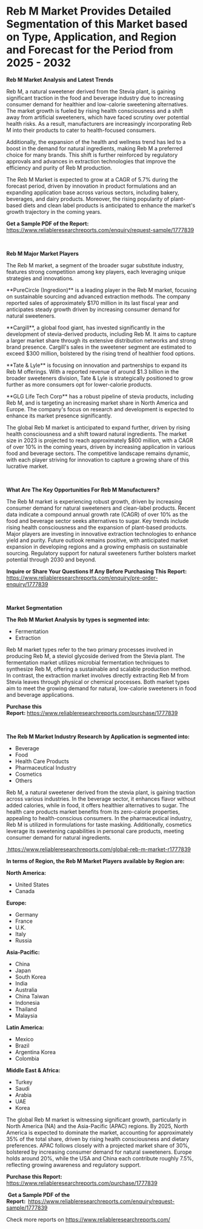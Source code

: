 <p><h1>Reb M Market Provides Detailed Segmentation of this Market based on Type, Application, and Region and Forecast for the Period from 2025 - 2032</h1></p><p><strong>Reb M Market Analysis and Latest Trends</strong></p>
<p><p>Reb M, a natural sweetener derived from the Stevia plant, is gaining significant traction in the food and beverage industry due to increasing consumer demand for healthier and low-calorie sweetening alternatives. The market growth is fueled by rising health consciousness and a shift away from artificial sweeteners, which have faced scrutiny over potential health risks. As a result, manufacturers are increasingly incorporating Reb M into their products to cater to health-focused consumers.</p><p>Additionally, the expansion of the health and wellness trend has led to a boost in the demand for natural ingredients, making Reb M a preferred choice for many brands. This shift is further reinforced by regulatory approvals and advances in extraction technologies that improve the efficiency and purity of Reb M production. </p><p>The Reb M Market is expected to grow at a CAGR of 5.7% during the forecast period, driven by innovation in product formulations and an expanding application base across various sectors, including bakery, beverages, and dairy products. Moreover, the rising popularity of plant-based diets and clean label products is anticipated to enhance the market's growth trajectory in the coming years.</p></p>
<p><strong>Get a Sample PDF of the Report:&nbsp;</strong> <a href="https://www.reliableresearchreports.com/enquiry/request-sample/1777839?utm_campaign=3086&utm_medium=2&utm_source=Github&utm_content=ia&utm_term=01042025&utm_id=reb-m">https://www.reliableresearchreports.com/enquiry/request-sample/1777839</a></p>
<p>&nbsp;</p>
<p><strong>Reb M Major Market Players</strong></p>
<p><p>The Reb M market, a segment of the broader sugar substitute industry, features strong competition among key players, each leveraging unique strategies and innovations. </p><p>**PureCircle (Ingredion)** is a leading player in the Reb M market, focusing on sustainable sourcing and advanced extraction methods. The company reported sales of approximately $170 million in its last fiscal year and anticipates steady growth driven by increasing consumer demand for natural sweeteners.</p><p>**Cargill**, a global food giant, has invested significantly in the development of stevia-derived products, including Reb M. It aims to capture a larger market share through its extensive distribution networks and strong brand presence. Cargill's sales in the sweetener segment are estimated to exceed $300 million, bolstered by the rising trend of healthier food options.</p><p>**Tate & Lyle** is focusing on innovation and partnerships to expand its Reb M offerings. With a reported revenue of around $1.3 billion in the broader sweeteners division, Tate & Lyle is strategically positioned to grow further as more consumers opt for lower-calorie products.</p><p>**GLG Life Tech Corp** has a robust pipeline of stevia products, including Reb M, and is targeting an increasing market share in North America and Europe. The company's focus on research and development is expected to enhance its market presence significantly.</p><p>The global Reb M market is anticipated to expand further, driven by rising health consciousness and a shift toward natural ingredients. The market size in 2023 is projected to reach approximately $800 million, with a CAGR of over 10% in the coming years, driven by increasing application in various food and beverage sectors. The competitive landscape remains dynamic, with each player striving for innovation to capture a growing share of this lucrative market.</p></p>
<p>&nbsp;</p>
<p><strong>What Are The Key Opportunities For Reb M Manufacturers?</strong></p>
<p><p>The Reb M market is experiencing robust growth, driven by increasing consumer demand for natural sweeteners and clean-label products. Recent data indicate a compound annual growth rate (CAGR) of over 10% as the food and beverage sector seeks alternatives to sugar. Key trends include rising health consciousness and the expansion of plant-based products. Major players are investing in innovative extraction technologies to enhance yield and purity. Future outlook remains positive, with anticipated market expansion in developing regions and a growing emphasis on sustainable sourcing. Regulatory support for natural sweeteners further bolsters market potential through 2030 and beyond.</p></p>
<p><strong>Inquire or Share Your Questions If Any Before Purchasing This Report:</strong> <a href="https://www.reliableresearchreports.com/enquiry/pre-order-enquiry/1777839?utm_campaign=3086&utm_medium=2&utm_source=Github&utm_content=ia&utm_term=01042025&utm_id=reb-m">https://www.reliableresearchreports.com/enquiry/pre-order-enquiry/1777839</a></p>
<p>&nbsp;</p>
<p><strong>Market Segmentation</strong></p>
<p><strong>The Reb M Market Analysis by types is segmented into:</strong></p>
<p><ul><li>Fermentation</li><li>Extraction</li></ul></p>
<p><p>Reb M market types refer to the two primary processes involved in producing Reb M, a steviol glycoside derived from the Stevia plant. The fermentation market utilizes microbial fermentation techniques to synthesize Reb M, offering a sustainable and scalable production method. In contrast, the extraction market involves directly extracting Reb M from Stevia leaves through physical or chemical processes. Both market types aim to meet the growing demand for natural, low-calorie sweeteners in food and beverage applications.</p></p>
<p><strong>Purchase this Report:&nbsp;</strong><a href="https://www.reliableresearchreports.com/purchase/1777839?utm_campaign=3086&utm_medium=2&utm_source=Github&utm_content=ia&utm_term=01042025&utm_id=reb-m">https://www.reliableresearchreports.com/purchase/1777839</a></p>
<p>&nbsp;</p>
<p><strong>The Reb M Market Industry Research by Application is segmented into:</strong></p>
<p><ul><li>Beverage</li><li>Food</li><li>Health Care Products</li><li>Pharmaceutical Industry</li><li>Cosmetics</li><li>Others</li></ul></p>
<p><p>Reb M, a natural sweetener derived from the stevia plant, is gaining traction across various industries. In the beverage sector, it enhances flavor without added calories, while in food, it offers healthier alternatives to sugar. The health care products market benefits from its zero-calorie properties, appealing to health-conscious consumers. In the pharmaceutical industry, Reb M is utilized in formulations for taste masking. Additionally, cosmetics leverage its sweetening capabilities in personal care products, meeting consumer demand for natural ingredients.</p></p>
<p><a href="https://www.reliableresearchreports.com/global-reb-m-market-r1777839?utm_campaign=3086&utm_medium=2&utm_source=Github&utm_content=ia&utm_term=01042025&utm_id=reb-m">&nbsp;https://www.reliableresearchreports.com/global-reb-m-market-r1777839</a></p>
<p><strong>In terms of Region, the Reb M Market Players available by Region are:</strong></p>
<p>
    <p> <strong> North America: </strong>
        <ul>
            <li>United States</li>
            <li>Canada</li>
        </ul>
        </p> 
    <p> <strong> Europe: </strong>
        <ul>
            <li>Germany</li>
            <li>France</li>
            <li>U.K.</li>
            <li>Italy</li>
            <li>Russia</li>
        </ul>
        </p> 
    <p> <strong> Asia-Pacific: </strong>
        <ul>
            <li>China</li>
            <li>Japan</li>
            <li>South Korea</li>
            <li>India</li>
            <li>Australia</li>
            <li>China Taiwan</li>
            <li>Indonesia</li>
            <li>Thailand</li>
            <li>Malaysia</li>
        </ul>
        </p> 
    <p> <strong> Latin America: </strong>
        <ul>
            <li>Mexico</li>
            <li>Brazil</li>
            <li>Argentina Korea</li>
            <li>Colombia</li>
        </ul>
        </p> 
    <p> <strong> Middle East & Africa: </strong>
        <ul>
            <li>Turkey</li>
            <li>Saudi</li>
            <li>Arabia</li>
            <li>UAE</li>
            <li>Korea</li>
        </ul>
    </p>
    </p>
<p><p>The global Reb M market is witnessing significant growth, particularly in North America (NA) and the Asia-Pacific (APAC) regions. By 2025, North America is expected to dominate the market, accounting for approximately 35% of the total share, driven by rising health consciousness and dietary preferences. APAC follows closely with a projected market share of 30%, bolstered by increasing consumer demand for natural sweeteners. Europe holds around 20%, while the USA and China each contribute roughly 7.5%, reflecting growing awareness and regulatory support.</p></p>
<p><strong>Purchase this Report: </strong><a href="https://www.reliableresearchreports.com/purchase/1777839?utm_campaign=3086&utm_medium=2&utm_source=Github&utm_content=ia&utm_term=01042025&utm_id=reb-m">https://www.reliableresearchreports.com/purchase/1777839</a></p>
<p>&nbsp;<strong>Get a Sample PDF of the Report:&nbsp;&nbsp;</strong><a href="https://www.reliableresearchreports.com/enquiry/request-sample/1777839?utm_campaign=3086&utm_medium=2&utm_source=Github&utm_content=ia&utm_term=01042025&utm_id=reb-m">https://www.reliableresearchreports.com/enquiry/request-sample/1777839</a></p>
<p><strong></strong></p>
<p>Check more reports on <a href="https://www.reliableresearchreports.com/?utm_campaign=3086&utm_medium=2&utm_source=Github&utm_content=ia&utm_term=01042025&utm_id=reb-m">https://www.reliableresearchreports.com/</a></p>